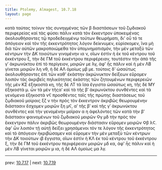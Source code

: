 ```yaml
---
title: Ptolemy, Almagest, 10.7.18
layout: page
---
```


κατὰ ταύτας τοίνυν τὰς συνηγμένας τῶν β διαστάσεων τοῦ ζῳδιακοῦ περιφερείας καὶ τὰς φύσει πάλιν κατὰ τὸν ἔκκεντρον ὑποκειμένας ἀκολουθήσαντες τῷ προδεδειγμένῳ τούτων θεωρήματι, δι' οὗ τό τε ἀπόγειον καὶ τὸν τῆς ἐκκεντρότητος λόγον δείκνυμεν, εὑρίσκομεν, ἵνα μὴ διὰ τῶν αὐτῶν μακροποιώμεθα τὸν ὑπομνηματισμόν, τὴν μὲν μεταξὺ τῶν κέντρων τὴν ΔΚ τοιούτων γινομένην ια ν, οἵων ἐστὶν ἡ ἐκ τοῦ κέντρου τοῦ ἐκκέντρου ξ, τὴν δὲ ΓΜ τοῦ ἐκκέντρου περιφέρειαν, τουτέστιν τὴν ἀπὸ τῆς γʹ ἀκρωνύκτου ἐπὶ τὸ περίγειον, μοιρῶν με λγ, ἀφ' ἧς πάλιν καὶ ἡ μὲν ΛΒ γίνεται μοιρῶν λη νθ, ἡ δὲ ΑΛ ὁμοίως μβ με. τούτοις δ' ὡσαύτως ἀκολουθήσαντες ἐπὶ τῶν καθ' ἑκάστην ἀκρώνυκτον δείξεων εὕρομεν λοιπὸν τὰς ἀκριβεῖς πηλικότητας ἑκάστης τῶν ζητουμένων περιφερειῶν τῆς μὲν ΚΣ ἑξηκοστὰ κη, τῆς δὲ ΛΤ τὰ ἴσα ἔγγιστα ὡσαύτως κη, τῆς δὲ ΜΥ ἑξηκοστὰ μ. ὧν τὰ μὲν τῆςαʹ καὶ τὰ τῆς βʹ ἀκρωνύκτου συνθέντες καὶ τὰ γενόμενα ἑξηκοστὰ νϚ προσθέντες ταῖς τῆς πρώτης διαστάσεως τοῦ ζῳδιακοῦ μοίραις ξζ ν τὴν πρὸς τὸν ἔκκεντρον ἀκριβῶς θεωρουμένην διάστασιν ἔσχομεν μοιρῶν ξη μϚ, αʹ τῆς βʹ καὶ τῆς γʹ ἀκρωνύκτου συνθέντες καὶ τὴν γενομένην μοῖραν α η ἀφελόντες τῶν κατὰ τὴν βʹ διάστασιν φαινομένων τοῦ ζῳδιακοῦ μοιρῶν Ϙγ μδ τὴν πρὸς τὸν ἔκκεντρον πάλιν ἀκριβῶς θεωρουμένην διάστασιν εὕρομεν μοιρῶν Ϙβ λϚ. ἀφ' ὧν λοιπὸν τῇ αὐτῇ δείξει χρησάμενοι τόν τε λόγον τῆς ἐκκεντρότητος καὶ τὸ ἀπόγειον ἠκριβώσαμεν καὶ εὕρομεν τὴν μὲν μεταξὺ τῶν κέντρων τὴν ΔΚ τοιούτων ιβ ἔγγιστα, οἵων ἐστὶν ἡ ΚΛ ἐκ τοῦ κέντρου τοῦ ἐκκέντρου ξ, τὴν δὲ ΓΜ τοῦ ἐκκέντρου περιφέρειαν μοιρῶν μδ κα, ἀφ' ἧς πάλιν καὶ ἡ μὲν ΛΒ γίνεται μοιρῶν μ ια, ἡ δὲ ΑΛ ὁμοίως μα λγ. 

---

prev: [10.7.17](../10.7.17/) | next: [10.7.19](../10.7.19/)

